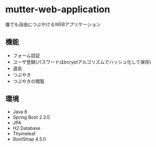 # mutter-web-application
誰でも自由につぶやけるWEBアプリケーション
## 機能
* フォーム認証
* ユーザ登録(パスワードはbcryptアルゴリズムでハッシュ化して保存)
* 退会
* つぶやき
* つぶやきの閲覧
## 環境
* Java 8
* Spring Boot 2.3.0
* JPA
* H2 Database
* Thymeleaf
* BootStrap 4.5.0
